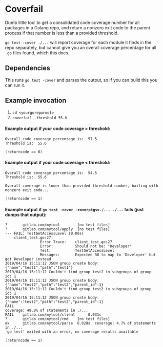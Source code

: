 # Coverfail

Dumb little tool to get a consolidated code
coverage number for all packages in a Golang repo, and return a nonzero exit
code to the parent process if that number is less than a provided threshold.

`go test -cover ./...` will report coverage for each module it finds in the repo separately,
but cannot give you an overall coverage percentage for all `.go` files found, which this does.

## Dependencies
This runs `go test -cover` and parses the output, so if you can build this
you can run it.

## Example invocation
1. `cd <yourgoreporoot>`
2. `coverfail -threshold 55.6`

#### Example output if your code coverage > threshold:
```
Overall code coverage percentage is:  57.5
Threshold is:  55.6

(returncode == 0)
```

#### Example output if your code coverage < threshold:
```
Overall code coverage percentage is:  54.5
Threshold is:  55.6

Overall coverage is lower than provided threshold number, bailing with nonzero exit code...

(returncode == 1)
```


#### Example output if `go test -cover -coverpkgs=./... ./...` fails (just dumps that output):
```
?       gitlab.com/mytool        [no test files]
?       gitlab.com/mytool/apply  [no test files]
--- FAIL: TestGetAccessLevel (0.00s)
    client_test.go:27:
                Error Trace:    client_test.go:27
                Error:          Should not be: "Developer"
                Test:           TestGetAccessLevel
                Messages:       Expected 30 to map to 'Developer' but got Developer instead
2019/04/16 15:11:12 JSON group create body: {"name":"test1","path":"test1"}
2019/04/16 15:11:12 Couldn't find group test2 in subgroups of group id: 1
2019/04/16 15:11:12 JSON group create body: {"name":"test2","path":"test2","parent_id":1}
2019/04/16 15:11:12 Couldn't find group test2 in subgroups of group id: 1
2019/04/16 15:11:12 JSON group create body: {"name":"test2","path":"test2","parent_id":1}
FAIL
coverage: 49.8% of statements in ./...
FAIL    gitlab.com/mytool/client      0.031s
?       gitlab.com/mytool/cmd    [no test files]
ok      gitlab.com/mytool/parse  0.028s  coverage: 4.7% of statements in ./...
'go test' exited with an error, no coverage results available

(returncode == 1)
```
